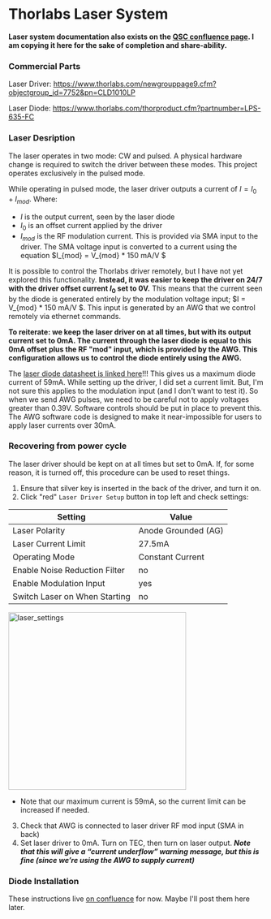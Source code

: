 # Thorlabs Laser System

**Laser system documentation also exists on the [QSC confluence page](https://confluence.qscience.org/display/1HTCSA/Thorlabs+Laser+System).  I am copying it here for the sake of completion and share-ability.**

### Commercial Parts
Laser Driver: https://www.thorlabs.com/newgrouppage9.cfm?objectgroup_id=7752&pn=CLD1010LP

Laser Diode: https://www.thorlabs.com/thorproduct.cfm?partnumber=LPS-635-FC

### Laser Desription
The laser operates in two mode: CW and pulsed.  A physical hardware change is required to switch the driver between these modes.  This project operates exclusively in the pulsed mode.

While operating in pulsed mode, the laser driver outputs a current of  $I = I_0 + I_{mod}$.  Where:
  * $I$ is the output current, seen by the laser diode
  * $I_0$ is an offset current applied by the driver
  * $I_{mod}$ is the RF modulation current.  This is provided via SMA input to the driver.  The SMA voltage input is converted to a current using the equation $I_{mod} = V_{mod} * 150 mA/V $

It is possible to control the Thorlabs driver remotely, but I have not yet explored this functionality.  **Instead, it was easier to keep the driver on 24/7 with the driver offset current $I_0$ set to 0V.**  This means that the current seen by the diode is generated entirely by the modulation voltage input; $I = V_{mod} * 150 mA/V $.  This input is generated by an AWG that we control remotely via ethernet commands.  

**To reiterate: we keep the laser driver on at all times, but with its output current set to 0mA.  The current through the laser diode is equal to this 0mA offset plus the RF "mod" input, which is provided by the AWG.  This configuration allows us to control the diode entirely using the AWG.**

The [laser diode datasheet is linked here](https://github.com/CosmiQuantum/MEMS_docs/blob/main/LOUD_optical/laser_diode_635nm.pdf)!!!  This gives us a maximum diode current of 59mA.  While setting up the driver, I did set a current limit.  But, I'm not sure this applies to the modulation input (and I don't want to test it).  So when we send AWG pulses, we need to be careful not to apply voltages greater than 0.39V.  Software controls should be put in place to prevent this. The AWG software code is designed to make it near-impossible for users to apply laser currents over 30mA.

### Recovering from power cycle
The laser driver should be kept on at all times but set to 0mA.  If, for some reason, it is turned off, this procedure can be used to reset things.
1. Ensure that silver key is inserted in the back of the driver, and turn it on.
2. Click "red" ``Laser Driver Setup`` button in top left and check settings:

| Setting    | Value |
| -------- | ------- |
| Laser Polarity | Anode Grounded (AG) |
| Laser Current Limit | 27.5mA |
| Operating Mode | Constant Current |
| Enable Noise Reduction Filter | no |
| Enable Modulation Input | yes |
| Switch Laser on When Starting | no |

<img width="350" alt="laser_settings" src="https://github.com/CosmiQuantum/MEMS_docs/assets/80175523/4ddff3c5-79bf-48ea-94f7-606416e5d6c4">

* Note that our maximum current is 59mA, so the current limit can be increased if needed.
  
3. Check that AWG is connected to laser driver RF mod input (SMA in back)
4. Set laser driver to 0mA.  Turn on TEC, then turn on laser output.  ***Note that this will give a “current underflow” warning message, but this is fine (since we’re using the AWG to supply current)***

### Diode Installation
These instructions live [on confluence](https://confluence.qscience.org/display/1HTCSA/Thorlabs+Laser+System) for now.  Maybe I'll post them here later.
